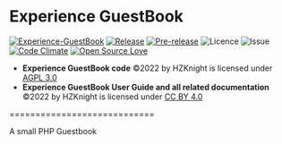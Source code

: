 Experience GuestBook
====================

[![Experience-GuestBook](https://github.com/HZKnight/fanKounter/workflows/Experience-GuestBook/badge.svg)](https://github.com/HZKnight/fanKounter/actions)
[![Release](https://img.shields.io/github/release/lucliscio/Experience-GuestBook.svg)](https://github.com/lucliscio/fanKounter/releases/latest) 
[![Pre-release](https://img.shields.io/github/tag-pre/lucliscio/Experience-GuestBook.svg?label=pre-release)](https://github.com/lucliscio/Experience-GuestBook/releases/tag/v5.1.0-rc.1)
![Licence](https://img.shields.io/github/license/lucliscio/Experience-GuestBook.svg)
![Issue](https://img.shields.io/github/issues/lucliscio/Experience-GuestBook.svg)
[![Code Climate](https://codeclimate.com/github/lucliscio/Experience-GuestBook/badges/gpa.svg)](https://codeclimate.com/github/lucliscio/fanKounter)
[![Open Source Love](https://badges.frapsoft.com/os/v1/open-source.svg?v=103)](https://github.com/ellerbrock/open-source-badges/)

- **Experience GuestBook code** ©2022 by HZKnight is licensed under [AGPL 3.0](https://www.gnu.org/licenses/agpl-3.0.html)
- **Experience GuestBook User Guide and all related documentation** ©2022 by HZKnight is licensed under [CC BY 4.0](https://creativecommons.org/licenses/by/4.0/?ref=chooser-v1) 

============================

A small PHP Guestbook
